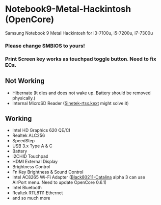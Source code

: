 # Notebook9-Metal-Hackintosh (OpenCore)
Samsung Notebook 9 Metal Hackintosh
for i3-7100u, i5-7200u, i7-7300u

### Please change SMBIOS to yours!

### Print Screen key works as touchpad toggle button. Need to fix ECs.

## Not Working

- Hibernate (It dies and does not wake up. Battery should be removed physically.)
- Internal MicroSD Reader ([Sinetek-rtsx.kext](https://github.com/cholonam/Sinetek-rtsx) might solve it)

## Working

- Intel HD Graphics 620 QE/CI
- Realtek ALC256
- SpeedStep
- USB 3.x Type A & C
- Battery
- I2CHID Touchpad
- HDMI External Display
- Brightness Control
- Fn Key Brightness & Sound Control
- Intel AC8265 Wi-Fi Adapter ([Black80211-Catalina](https://github.com/usr-sse2/Black80211-Catalina) alpha 3 can use AirPort menu. Need to update OpenCore 0.6.1)
- Intel Bluetooth
- Realtek RTL8111 Ethernet
- and so much more
